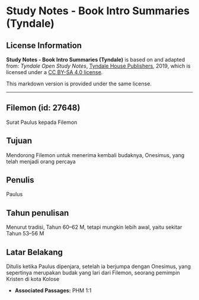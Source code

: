 # Study Notes - Book Intro Summaries (Tyndale)

## License Information

**Study Notes - Book Intro Summaries (Tyndale)** is based on and adapted from: _Tyndale Open Study Notes_, [Tyndale House Publishers](https://tyndaleopenresources.com/), 2019, which is licensed under a [CC BY-SA 4.0 license](https://creativecommons.org/licenses/by-sa/4.0/legalcode.en).

This markdown version is provided under the same license.



--------------------------------

## Filemon (id: 27648)

Surat Paulus kepada Filemon

Tujuan
------

Mendorong Filemon untuk menerima kembali budaknya, Onesimus, yang telah menjadi orang percaya

Penulis
-------

Paulus

Tahun penulisan
---------------

Menurut tradisi, Tahun 60–62 M, tetapi mungkin lebih awal, yaitu sekitar Tahun 53–56 M

Latar Belakang
--------------

Ditulis ketika Paulus dipenjara, setelah ia berjumpa dengan Onesimus, yang sepertinya merupakan budak yang lari dari Filemon, seorang pemimpin Kristen di kota Kolose

* **Associated Passages:** PHM 1:1


